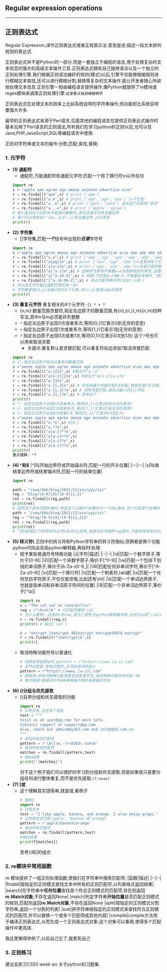 ## Regular expression operations
---
## 正则表达式
Regular Expression,译作正则表达式或者正规表示法.意思是说:描述一段文本排列规则的表达式.

正则表达式并不是Python的一部分.而是一套独立于编程的语言,用于处理复杂的文本信息的强大的高级文本操作工具.正则表达式拥有自己独特语法以及一个独立的正则处理引擎,我们根据正则语法编好的规则(模式)以后,引擎不仅能够根据规则进行模糊文本查找,还可以进行模糊分割,替换等复杂的文本操作,能让开发者随心所欲地处理文本信息.正则引擎一般由编程语言提供操作,像Python就提供了re模块或regex模块来调用正则处理引擎.`这里重点强调模糊俩字`

正则表达式在处理文本的效率上比如系统自带的字符串操作,但功能却比系统自带要强大许多.

最早的正则表达式来源于Perl语言,后面其他的编程语言在提供正则表达式操作时基本沿用了Perl语言的正则语法,所有我们在学习python的正则以后,也可以在Java,PHP,JavaScript,SQL等编程语言中使用.

正则对字符串或文本的操作:分割,匹配,查找,替换;


### 1. 元字符
* **(1) 通配符**
  * 通配符,万能通配符和通配元字符:匹配一个除了换行符\n以外任何
  ``` python
  import re
  s = "apple ape agree age amaze animate advertise a\ne"
  r = re.findall("ape",s) # print ['ape']
  r = re.findall("a.e",s) # print ['ape','age','aze'] \n不匹配
  r = re.findall("a..e",s) # print ['agre','adve'] 发现这个匹配有"意思"
  r = re.findall("a...e",s) # print ['apple','agree']
  # 我们发现这个匹配并不是我们像要的,其实这里并没有设置边界
  # 我们可以用类如("\ba..e\b",s)来设置边界,之后再讲
  print(r)
  ```
* **(2) 字符集**
  * []字符集,匹配***一个***括号中出现的***任意***字符号
  ```python
  import re
  s ="apple ape agree amaze age animate advertise a\ne a&e a@e a6e a9e"
  r = re.findall("a.e",s) # print ['ape','age','aze','a&e','a@e','a6e','a9e']
  r = re.findall("a[pgz]e",s) # print ['ape','age','aze']=>这里体现了它只匹配了括号中的一个,注意是一个元素
  r = re.findall("a[a-z]e",s) # print ['ape','aze','age']=>这里匹配的是a到z的元素
  r = re.findall("a[^a-z]e",s) # 这种写法表明不需要a-e也就是取反的意思,这里的a-e不需要专门写括号
  r = re.findall("a[^a-z0-9]",s) # 同理:不匹配a-z和0-9,不需要括号隔开,^表示取反("[a-z0-9]",s)就是匹配a-z和0-9.
  r = re.findall("[^a-z0-9A-Z]",s) # 表示匹配特殊字符(比如:\n和,)
  # 所以其实字符集比通配符更实用一些\
  # 字符集里面[a,p]会被识别为3个元素,但[a-p]就是a到p的意思
  print(r)
  ```
* **(3) 重复元字符**
  重复相关的4个元字符: `{} * + ?`
  * {n,m}:数量范围贪婪符,指定左边原子的数量范围,有{n},{n,}{,m}{n,m}四种写法,其中n与m必须是非负整数
  * `*` 指定左边原子出现0次或者多次,等同{0,}(它表示0到无穷的意思)
  * `+` 指定左边原子出现1次或者多次,等同{1,}(它表示1到无穷的意思)
  * `?` 指定左边原子出现0次或者1次,等同{0,1}(它表示0次到1次)  这个`?`号也可以用来取消贪婪
      * 关键点:重复默认是贪婪匹配,可以重复符右边添加?取消贪婪匹配
  ```python
  import re
  # {}:指定左边原子的可以重复的数量范围
  s ="aeeee apple ape agree amaze age animate advertise a\ne a&e a@e a6e a9e"
  r = re.findall("a.{2}e",s) #相当于"a..e"
  r = re.findall("a[a-z]{2}e",s) #相当于"a[a-z][a-z]e"
  r = re.findall("a.{3}e",s)
  r = re.findall("a.{1,3}e",s) # 优先按最大贪婪匹配3去匹配,就是先用{3}匹配,如果不成功,最后到{1}
  r = re.findall("a.{1,3}?e",s) # 消除贪婪匹配,按左边最小的{1}开始
  r = re,findall("a.{1,}?e",s) # 思考这个
  print(r)
  # *: 指定左边原子出现0次或者多次,等同{0,}(它表示0到无穷的意思)
  # +: 指定左边原子出现1次或者多次,等同{1,}(它表示1到无穷的意思)
  # ?: 指定左边原子出现0次或者1次,等同{0,1}(它表示0次到1次)
  s ="aeeee apple ape agree amaze age animate advertise a\ne a&e a@e a6e a9e"
  r = re.findall("a.*e",s) #{0,}
  r = re.findall("a.*?e",s)
  r = re.findall("a[a-z]*?e",s)
  r = re.findall("a[a-z]+?e",s)
  r = re.findall("a[a-z]?e",s)
  r = re.findall("a[a-z]??e",s)
  print(r)
  重点理解: *?
  ```
* **(4) ^和$**
  |^|叫开始边界符或开始锚点符,匹配一行的开头位置|
  |:-:|:-:|
  |s|叫做结束边界符或结束锚点符,匹配一行的结束位置|
  ```python
  import re

  path = "/aaa/bbb/blog/2021/12/xxx/yyy/zzz"
  reg = "blog/[0-9]{4}/[0-9]{1,2}"
  ret = re.findall(reg,path)
  print(ret)
  # 显然这个是有匹配结果的,但是这个正确吗?如果作为一个URL路径,这个匹配是不合理的
  path = "/aaa/bbb/blog/2021/12/xxx/yyy/zzz"
  reg = "^blog/[0-9]{4}/[0-9]{1,2}$"
  ret = re.findall(reg,path)
  print(ret)
  # ^和$就规定了你的PATH必须以b开头}结尾,就是你必须按照reg规则,不能有其他多余的,在网络路径匹配有很大作用
  ```
* **(5) 转义符\\**
  正则中的转义符和Python字符串的转义符相似,但俩者是俩个功能
  python代码会先给python解释器,再给RE处理
  * 赋予某些普通符号特殊功能
    |元字符|描述|
    |:-|:-|
    |\d|匹配一个数字原子,等价于[0-9]|
    |\D|匹配一个非数字原子,等价于[^0-9]|
    |\w|匹配一个包括下划线的单词原子,等价于[A-Za-z0-9_]|
    |\W|匹配任何非单词字符,等价于[^A-Za-z0-9]|
    |\n|匹配一个换行符|
    |\t|匹配一个制表符,tab键|
    |\s|匹配一个任何空白字符原子,不仅仅是空格,比如还有\n\t|
    |\b|匹配一个单词边界原子,也就是指单词和非单词原子符间的位置|
    |\B|匹配一个非单词边界原子,等价于[^\b]|
    ```python
    import re
    s = "The cat sat on caterpillar"
    reg = r"\bcat\b" # 只匹配完整的`cat`
    # 为什么要用r,这里的r是raw,是为了避免于python解释器冲突,你也可以用"\\bcat\\b"
    r = re.findall(reg,s)
    print(r) # 输出[`cat`]

    s = "encrypt Jsencrypt AESencrypt encrypetDATA encrypt"
    r = re.findall(r"\bencrypt\b",s)
    print(r)
    ```
  * 取消特殊功能符号以普通化
    ```python
    # 回顾在筛选网址时,pattern = r"https?://www.[a-z].com"
    # 显然这里面.是有问题的,必须给他消除歧义
    pattern = r"https?://www\.[a-z]\.com"
    # 那就用\来取消特殊功能使其变成普通字符,其他特殊功能符号也是一样
    # 再次强调r是提示PYTHON解释器不用处理里面的字符
    ```
* **(6) ()分组与优先提取**
  * ()自带分组和优先提取的功能
    ```python
    import re
    # 示例文本,包含多个域名
    text = """ 
    Visit us at user@qq.com for more info.
    Contanct support at support@qq.com
    Also, check out admin@my163.com and info@163.com.cn
    """
    # 查找所有的匹配项
    pattern = r'\b([\w.-]+)@163\.com\b'
    # 查找所有的匹配项
    matches = re.findall(pattern,text)
    # 输出结果
    print(f"{matches}")
    ```
    对于这个例子我们可以很好的学习到分组和优先提取,但是如果我只是要分组任何进行整体重复,而不是优先提取:`(?:xxxx)`
* **(7) |或**
    * 这个理解其实很简单,就是或,看例子
      ```python
      # 案例1
      import re
      # 实例文本
      text = "I like apple, banana, and orange. I also emjoy graps."
      # 正则表达式匹配'apple','banana'或'orange'
      pattern = r'apple|banana|orange'
      # 查找所有匹配项
      matches = re.findall(pattern,text)
      #输出结果
      print(f{matches})
      ``` 
      思考()和|的组合
### 2. re模块中常用函数
  re 模块提供了一组正则处理函数,使我们在字符串中搜索匹配项:
  |函数|描述|
  |:-|:-|
  |findall|按指定的正则模式查找文本中所有的正则匹配项,以列表格式返回结果|
  |search|在字符串中**任何位置**查找首个符合正则模式的匹配项,存在则返回**re.Match对象**,不存在返回None|
  |match|判定字符串**开始位置**是否匹配正则模式的规则,匹配则返回**re.Match对象**,不存在返回None
  |split|按指定的正则模式分割字符串,返回一个分割的列表|
  |sub|把字符串按指定的正则模式来查找符合正则模式的匹配项,并可以替换一个或多个匹配项成其他内容|
  |compile|compile方法用于编译正则表达式,从而生成一个正则表达式对象.这个对象可以重用,使得多个匹配操作中更高效.

  我这里懒得举例了,以后自己忘了,就累死自己
### 3. 正则练习
建议去练习CS50 week six 关于python的习题集.
